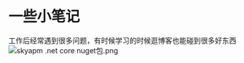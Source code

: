 # 一些小笔记

工作后经常遇到很多问题，有时候学习的时候逛博客也能碰到很多好东西
![skyapm .net core nuget包.png](https://ws1.sinaimg.cn/large/0072fULUgy1g7v7buc8tcj312d0budh7.jpg)
